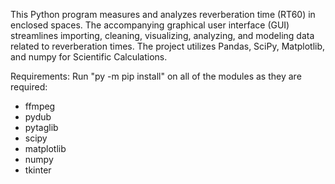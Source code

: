 This Python program measures and analyzes reverberation time (RT60) in enclosed spaces. The accompanying graphical user interface (GUI) streamlines importing, cleaning, visualizing, analyzing, and modeling data related to reverberation times. The project utilizes Pandas, SciPy, Matplotlib, and numpy for Scientific Calculations.

Requirements:
Run "py -m pip install" on all of the modules as they are required:
  - ffmpeg
  - pydub
  - pytaglib
  - scipy
  - matplotlib
  - numpy
  - tkinter
